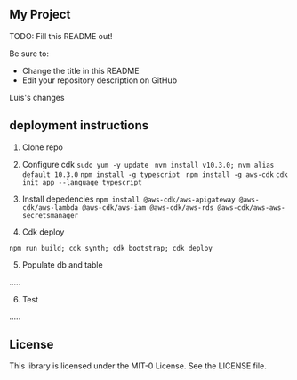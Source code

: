 ## My Project

TODO: Fill this README out!

Be sure to:

* Change the title in this README
* Edit your repository description on GitHub

Luis's changes 


## deployment instructions

1. Clone repo

2. Configure cdk
`sudo yum -y update `
`nvm install v10.3.0; nvm alias default 10.3.0`
`npm install -g typescript `
`npm install -g aws-cdk`
`cdk init app --language typescript`

3. Install depedencies
`npm install @aws-cdk/aws-apigateway @aws-cdk/aws-lambda @aws-cdk/aws-iam @aws-cdk/aws-rds @aws-cdk/aws-aws-secretsmanager`

4. Cdk deploy

` npm run build; cdk synth; cdk bootstrap; cdk deploy `

5. Populate db and table

.....

6. Test

.....

## License

This library is licensed under the MIT-0 License. See the LICENSE file.

